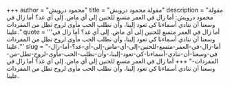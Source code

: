 +++
author = "محمود درويش"
title = "مقولة محمود درويش"
description = "مقولة محمود درويش: أما زال في العمر متسع للحنين إلى أي ماض. إلى أي غد؟ أما زال في وسعنا أن ننادي أسماءنا كي تعود إلينا، وأن نطلب الحب مأوى لروح تطل من المفردات علينا."
quote = '''أما زال في العمر متسع للحنين إلى أي ماض. إلى أي غد؟ أما زال في وسعنا أن ننادي أسماءنا كي تعود إلينا، وأن نطلب الحب مأوى لروح تطل من المفردات علينا.'''
slug = "أما-زال-في-العمر-متسع-للحنين-إلى-أي-ماض-إلى-أي-غد؟-أما-زال-في-وسعنا-أن-ننادي-أسماءنا-كي-تعود-إلينا،-وأن-نطلب-الحب-مأوى-لروح-تطل-من-المفردات-"
+++
أما زال في العمر متسع للحنين إلى أي ماض. إلى أي غد؟ أما زال في وسعنا أن ننادي أسماءنا كي تعود إلينا، وأن نطلب الحب مأوى لروح تطل من المفردات علينا.
